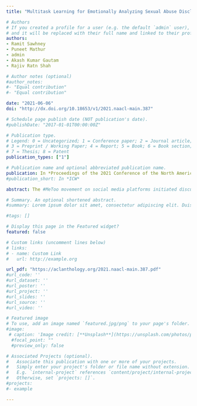 ```yaml
---
title: "Multitask Learning for Emotionally Analyzing Sexual Abuse Disclosures"

# Authors
# If you created a profile for a user (e.g. the default `admin` user), write the username (folder name) here 
# and it will be replaced with their full name and linked to their profile.
authors:
- Ramit Sawhney 
- Puneet Mathur
- admin
- Akash Kumar Gautam
- Rajiv Ratn Shah

# Author notes (optional)
#author_notes:
#- "Equal contribution"
#- "Equal contribution"

date: "2021-06-06"
doi: "http://dx.doi.org/10.18653/v1/2021.naacl-main.387"

# Schedule page publish date (NOT publication's date).
#publishDate: "2017-01-01T00:00:00Z"

# Publication type.
# Legend: 0 = Uncategorized; 1 = Conference paper; 2 = Journal article;
# 3 = Preprint / Working Paper; 4 = Report; 5 = Book; 6 = Book section;
# 7 = Thesis; 8 = Patent
publication_types: ["1"]

# Publication name and optional abbreviated publication name.
publication: In *Proceedings of the 2021 Conference of the North American Chapter of the Association for Computational Linguistics: Human Language Technologies*
#publication_short: In *ICW*

abstract: The #MeToo movement on social media platforms initiated discussions over several facets of sexual harassment in our society. Prior work by the NLP community for automated identification of the narratives related to sexual abuse disclosures barely explored this social phenomenon as an independent task. However, emotional attributes associated with textual conversations related to the #MeToo social movement are complexly intertwined with such narratives. We formulate the task of identifying narratives related to the sexual abuse disclosures in online posts as a joint modeling task that leverages their emotional attributes through multitask learning. Our results demonstrate that positive knowledge transfer via context-specific shared representations of a flexible cross-stitched parameter sharing model helps establish the inherent benefit of jointly modeling tasks related to sexual abuse disclosures with emotion classification from the text in homogeneous and heterogeneous settings. We show how for more domain-specific tasks related to sexual abuse disclosures such as sarcasm identification and dialogue act (refutation, justification, allegation) classification, homogeneous multitask learning is helpful, whereas for more general tasks such as stance and hate speech detection, heterogeneous multitask learning with emotion classification works better.

# Summary. An optional shortened abstract.
#summary: Lorem ipsum dolor sit amet, consectetur adipiscing elit. Duis posuere tellus ac convallis placerat. Proin tincidunt magna sed ex sollicitudin condimentum.

#tags: []

# Display this page in the Featured widget?
featured: false

# Custom links (uncomment lines below)
# links:
# - name: Custom Link
#   url: http://example.org

url_pdf: "https://aclanthology.org/2021.naacl-main.387.pdf"
#url_code: ''
#url_dataset: ''
#url_poster: ''
#url_project: ''
#url_slides: ''
#url_source: ''
#url_video: ''

# Featured image
# To use, add an image named `featured.jpg/png` to your page's folder. 
#image:
 # caption: 'Image credit: [**Unsplash**](https://unsplash.com/photos/pLCdAaMFLTE)'
  #focal_point: ""
  #preview_only: false

# Associated Projects (optional).
#   Associate this publication with one or more of your projects.
#   Simply enter your project's folder or file name without extension.
#   E.g. `internal-project` references `content/project/internal-project/index.md`.
#   Otherwise, set `projects: []`.
#projects:
#- example

---
```


